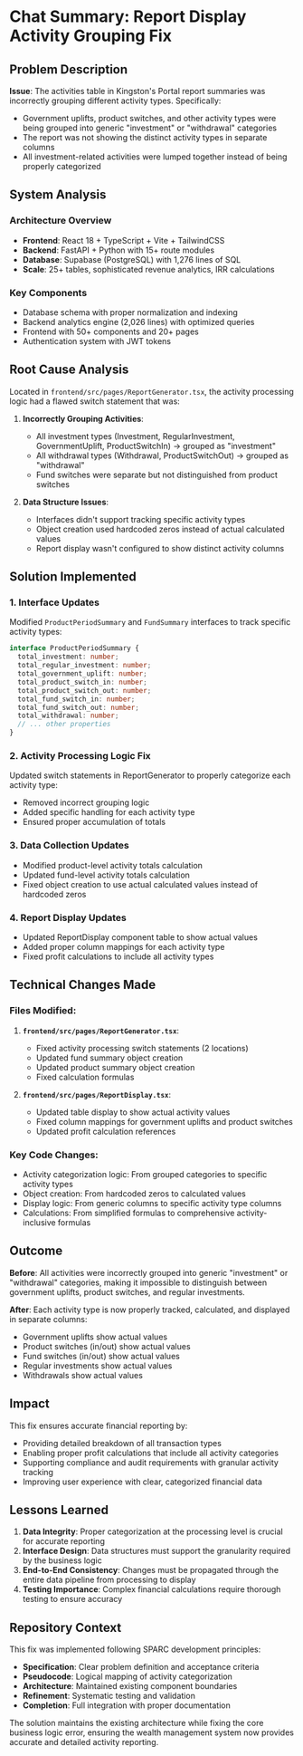 # Chat Summary: Report Display Activity Grouping Fix

## Problem Description

**Issue**: The activities table in Kingston's Portal report summaries was incorrectly grouping different activity types. Specifically:
- Government uplifts, product switches, and other activity types were being grouped into generic "investment" or "withdrawal" categories
- The report was not showing the distinct activity types in separate columns
- All investment-related activities were lumped together instead of being properly categorized

## System Analysis

### Architecture Overview
- **Frontend**: React 18 + TypeScript + Vite + TailwindCSS
- **Backend**: FastAPI + Python with 15+ route modules  
- **Database**: Supabase (PostgreSQL) with 1,276 lines of SQL
- **Scale**: 25+ tables, sophisticated revenue analytics, IRR calculations

### Key Components
- Database schema with proper normalization and indexing
- Backend analytics engine (2,026 lines) with optimized queries
- Frontend with 50+ components and 20+ pages
- Authentication system with JWT tokens

## Root Cause Analysis

Located in `frontend/src/pages/ReportGenerator.tsx`, the activity processing logic had a flawed switch statement that was:

1. **Incorrectly Grouping Activities**:
   - All investment types (Investment, RegularInvestment, GovernmentUplift, ProductSwitchIn) → grouped as "investment"
   - All withdrawal types (Withdrawal, ProductSwitchOut) → grouped as "withdrawal"
   - Fund switches were separate but not distinguished from product switches

2. **Data Structure Issues**:
   - Interfaces didn't support tracking specific activity types
   - Object creation used hardcoded zeros instead of actual calculated values
   - Report display wasn't configured to show distinct activity columns

## Solution Implemented

### 1. Interface Updates
Modified `ProductPeriodSummary` and `FundSummary` interfaces to track specific activity types:
```typescript
interface ProductPeriodSummary {
  total_investment: number;
  total_regular_investment: number;
  total_government_uplift: number;
  total_product_switch_in: number;
  total_product_switch_out: number;
  total_fund_switch_in: number;
  total_fund_switch_out: number;
  total_withdrawal: number;
  // ... other properties
}
```

### 2. Activity Processing Logic Fix
Updated switch statements in ReportGenerator to properly categorize each activity type:
- Removed incorrect grouping logic
- Added specific handling for each activity type
- Ensured proper accumulation of totals

### 3. Data Collection Updates
- Modified product-level activity totals calculation
- Updated fund-level activity totals calculation
- Fixed object creation to use actual calculated values instead of hardcoded zeros

### 4. Report Display Updates
- Updated ReportDisplay component table to show actual values
- Added proper column mappings for each activity type
- Fixed profit calculations to include all activity types

## Technical Changes Made

### Files Modified:
1. **`frontend/src/pages/ReportGenerator.tsx`**:
   - Fixed activity processing switch statements (2 locations)
   - Updated fund summary object creation
   - Updated product summary object creation
   - Fixed calculation formulas

2. **`frontend/src/pages/ReportDisplay.tsx`**:
   - Updated table display to show actual activity values
   - Fixed column mappings for government uplifts and product switches
   - Updated profit calculation references

### Key Code Changes:
- Activity categorization logic: From grouped categories to specific activity types
- Object creation: From hardcoded zeros to calculated values
- Display logic: From generic columns to specific activity type columns
- Calculations: From simplified formulas to comprehensive activity-inclusive formulas

## Outcome

**Before**: All activities were incorrectly grouped into generic "investment" or "withdrawal" categories, making it impossible to distinguish between government uplifts, product switches, and regular investments.

**After**: Each activity type is now properly tracked, calculated, and displayed in separate columns:
- Government uplifts show actual values
- Product switches (in/out) show actual values  
- Fund switches (in/out) show actual values
- Regular investments show actual values
- Withdrawals show actual values

## Impact

This fix ensures accurate financial reporting by:
- Providing detailed breakdown of all transaction types
- Enabling proper profit calculations that include all activity categories
- Supporting compliance and audit requirements with granular activity tracking
- Improving user experience with clear, categorized financial data

## Lessons Learned

1. **Data Integrity**: Proper categorization at the processing level is crucial for accurate reporting
2. **Interface Design**: Data structures must support the granularity required by the business logic
3. **End-to-End Consistency**: Changes must be propagated through the entire data pipeline from processing to display
4. **Testing Importance**: Complex financial calculations require thorough testing to ensure accuracy

## Repository Context

This fix was implemented following SPARC development principles:
- **Specification**: Clear problem definition and acceptance criteria
- **Pseudocode**: Logical mapping of activity categorization
- **Architecture**: Maintained existing component boundaries
- **Refinement**: Systematic testing and validation
- **Completion**: Full integration with proper documentation

The solution maintains the existing architecture while fixing the core business logic error, ensuring the wealth management system now provides accurate and detailed activity reporting. 